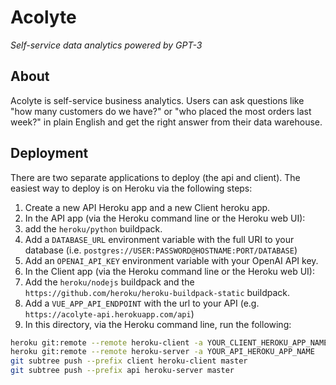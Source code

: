 # Acolyte
_Self-service data analytics powered by GPT-3_

## About
Acolyte is self-service business analytics. Users can ask questions like "how many customers do we have?" or "who placed the most orders last week?" in plain English and get the right answer from their data warehouse.

## Deployment
There are two separate applications to deploy (the api and client). The easiest way to deploy is on Heroku via the following steps:
1. Create a new API Heroku app and a new Client heroku app.
2. In the API app (via the Heroku command line or the Heroku web UI):
  1. add the `heroku/python` buildpack.
  2. Add a `DATABASE_URL` environment variable with the full URI to your database (i.e. `postgres://USER:PASSWORD@HOSTNAME:PORT/DATABASE`) 
  3. Add an `OPENAI_API_KEY` environment variable with your OpenAI API key.
3. In the Client app (via the Heroku command line or the Heroku web UI):
  1. Add the `heroku/nodejs` buildpack and the `https://github.com/heroku/heroku-buildpack-static` buildpack.
  2. Add a `VUE_APP_API_ENDPOINT` with the url to your API (e.g. `https://acolyte-api.herokuapp.com/api`)
4. In this directory, via the Heroku command line, run the following:
```bash
heroku git:remote --remote heroku-client -a YOUR_CLIENT_HEROKU_APP_NAME
heroku git:remote --remote heroku-server -a YOUR_API_HEROKU_APP_NAME
git subtree push --prefix client heroku-client master
git subtree push --prefix api heroku-server master
```